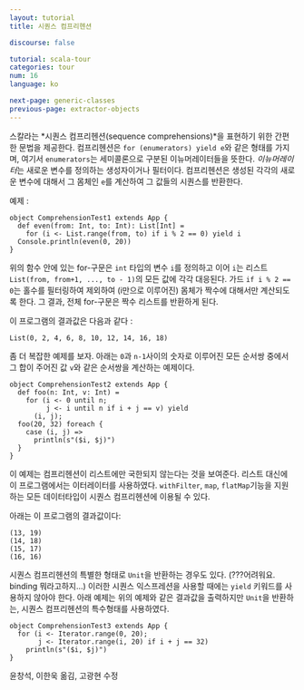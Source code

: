 ```yaml
---
layout: tutorial
title: 시퀀스 컴프리헨션

discourse: false

tutorial: scala-tour
categories: tour
num: 16
language: ko

next-page: generic-classes
previous-page: extractor-objects
---
```


스칼라는 *시퀀스 컴프리헨션(sequence comprehensions)*을 표현하기 위한 간편한 문법을 제공한다. 컴프리헨션은 `for (enumerators) yield e`와 같은 형태를 가지며, 여기서 `enumerators`는 세미콜론으로 구분된 이뉴머레이터들을 뜻한다. *이뉴머레이터*는 새로운 변수를 정의하는 생성자이거나 필터이다. 컴프리헨션은 생성된 각각의 새로운 변수에 대해서 그 몸체인 `e`를 계산하여 그 값들의 시퀀스를 반환한다. 

예제 :
 
    object ComprehensionTest1 extends App {
      def even(from: Int, to: Int): List[Int] =
        for (i <- List.range(from, to) if i % 2 == 0) yield i
      Console.println(even(0, 20))
    }
 
위의 함수 안에 있는 for-구문은 `int` 타입의 변수 `i`를 정의하고 이어 `i`는 리스트 `List(from, from+1, ..., to - 1)`의 모든 값에 각각 대응된다. 가드 `if i % 2 == 0`는 홀수를 필터링하여 제외하여 (i만으로 이루어진) 몸체가 짝수에 대해서만 계산되도록 한다. 그 결과, 전체 for-구문은 짝수 리스트를 반환하게 된다. 

이 프로그램의 결과값은 다음과 같다 :

    List(0, 2, 4, 6, 8, 10, 12, 14, 16, 18)

좀 더 복잡한 예제를 보자. 아래는 `0`과 `n-1`사이의 숫자로 이루어진 모든 순서쌍 중에서 그 합이 주어진 값 `v`와 같은 순서쌍을 계산하는 예제이다.
 
    object ComprehensionTest2 extends App {
      def foo(n: Int, v: Int) =
        for (i <- 0 until n;
             j <- i until n if i + j == v) yield
          (i, j);
      foo(20, 32) foreach {
        case (i, j) =>
          println(s"($i, $j)")
      }
    }
 
이 예제는 컴프리헨션이 리스트에만 국한되지 않는다는 것을 보여준다. 리스트 대신에 이 프로그램에서는 이터레이터를 사용하였다. `withFilter`, `map`, `flatMap`기능을 지원하는 모든 데이터타입이 시퀀스 컴프리헨션에 이용될 수 있다.

아래는 이 프로그램의 결과값이다: 

    (13, 19)
    (14, 18)
    (15, 17)
    (16, 16)

시퀀스 컴프리헨션의 특별한 형태로 `Unit`을 반환하는 경우도 있다. (???어려워요. binding 뭐라고하지...) 이러한 시퀀스 익스프레션을 사용할 때에는 `yield` 키워드를 사용하지 않아야 한다. 아래 예제는 위의 예제와 같은 결과값을 출력하지만 `Unit`을 반환하는, 시퀀스 컴프리헨션의 특수형태를 사용하였다. 
 
    object ComprehensionTest3 extends App {
      for (i <- Iterator.range(0, 20);
           j <- Iterator.range(i, 20) if i + j == 32)
        println(s"($i, $j)")
    }

윤창석, 이한욱 옮김, 고광현 수정
